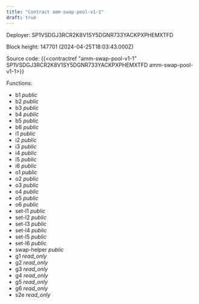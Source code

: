 ```yaml
---
title: "Contract amm-swap-pool-v1-1"
draft: true
---
```

Deployer: SP1VSDGJ3RCR2K8V1SY5DGNR733YACKPXPHEMXTFD


 



Block height: 147701 (2024-04-25T18:03:43.000Z)

Source code: {{<contractref "amm-swap-pool-v1-1" SP1VSDGJ3RCR2K8V1SY5DGNR733YACKPXPHEMXTFD amm-swap-pool-v1-1>}}

Functions:

* b1 _public_
* b2 _public_
* b3 _public_
* b4 _public_
* b5 _public_
* b6 _public_
* i1 _public_
* i2 _public_
* i3 _public_
* i4 _public_
* i5 _public_
* i6 _public_
* o1 _public_
* o2 _public_
* o3 _public_
* o4 _public_
* o5 _public_
* o6 _public_
* set-l1 _public_
* set-l2 _public_
* set-l3 _public_
* set-l4 _public_
* set-l5 _public_
* set-l6 _public_
* swap-helper _public_
* g1 _read_only_
* g2 _read_only_
* g3 _read_only_
* g4 _read_only_
* g5 _read_only_
* g6 _read_only_
* s2e _read_only_
